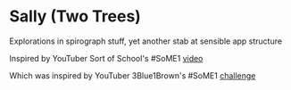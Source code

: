 # Sally (Two Trees)
Explorations in spirograph stuff, yet another stab at sensible app structure

Inspired by YouTuber Sort of School's #SoME1 [video](https://youtu.be/n-e9C8g5x68)

Which was inspired by YouTuber 3Blue1Brown's #SoME1 [challenge](https://youtu.be/ojjzXyQCzso)
